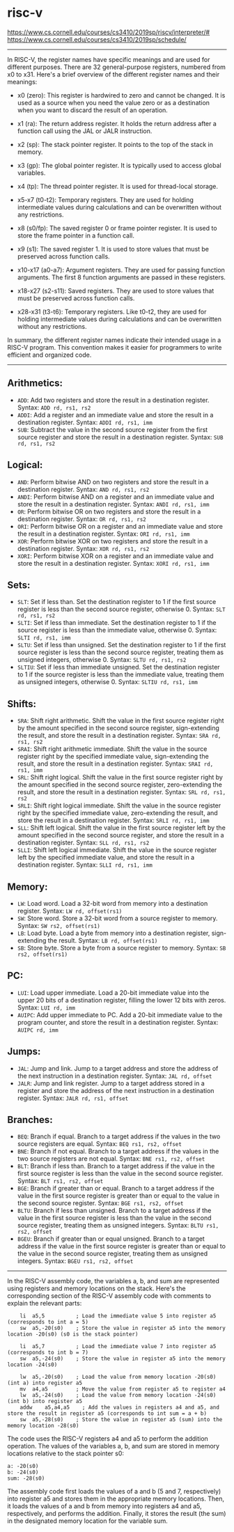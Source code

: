 # risc-v

https://www.cs.cornell.edu/courses/cs3410/2019sp/riscv/interpreter/#
https://www.cs.cornell.edu/courses/cs3410/2019sp/schedule/


---

In RISC-V, the register names have specific meanings and are used for different purposes. There are 32 general-purpose registers, numbered from x0 to x31. Here's a brief overview of the different register names and their meanings:

- x0 (zero): This register is hardwired to zero and cannot be changed. It is used as a source when you need the value zero or as a destination when you want to discard the result of an operation.

- x1 (ra): The return address register. It holds the return address after a function call using the JAL or JALR instruction.

- x2 (sp): The stack pointer register. It points to the top of the stack in memory.

- x3 (gp): The global pointer register. It is typically used to access global variables.

- x4 (tp): The thread pointer register. It is used for thread-local storage.

- x5-x7 (t0-t2): Temporary registers. They are used for holding intermediate values during calculations and can be overwritten without any restrictions.

- x8 (s0/fp): The saved register 0 or frame pointer register. It is used to store the frame pointer in a function call.

- x9 (s1): The saved register 1. It is used to store values that must be preserved across function calls.

- x10-x17 (a0-a7): Argument registers. They are used for passing function arguments. The first 8 function arguments are passed in these registers.

- x18-x27 (s2-s11): Saved registers. They are used to store values that must be preserved across function calls.

- x28-x31 (t3-t6): Temporary registers. Like t0-t2, they are used for holding intermediate values during calculations and can be overwritten without any restrictions.

In summary, the different register names indicate their intended usage in a RISC-V program. This convention makes it easier for programmers to write efficient and organized code.

---

## Arithmetics:
- `ADD`: Add two registers and store the result in a destination register. Syntax: `ADD rd, rs1, rs2`
- `ADDI`: Add a register and an immediate value and store the result in a destination register. Syntax: `ADDI rd, rs1, imm`
- `SUB`: Subtract the value in the second source register from the first source register and store the result in a destination register. Syntax: `SUB rd, rs1, rs2`

## Logical:
- `AND`: Perform bitwise AND on two registers and store the result in a destination register. Syntax: `AND rd, rs1, rs2`
- `ANDI`: Perform bitwise AND on a register and an immediate value and store the result in a destination register. Syntax: `ANDI rd, rs1, imm`
- `OR`: Perform bitwise OR on two registers and store the result in a destination register. Syntax: `OR rd, rs1, rs2`
- `ORI`: Perform bitwise OR on a register and an immediate value and store the result in a destination register. Syntax: `ORI rd, rs1, imm`
- `XOR`: Perform bitwise XOR on two registers and store the result in a destination register. Syntax: `XOR rd, rs1, rs2`
- `XORI`: Perform bitwise XOR on a register and an immediate value and store the result in a destination register. Syntax: `XORI rd, rs1, imm`

## Sets:
- `SLT`: Set if less than. Set the destination register to 1 if the first source register is less than the second source register, otherwise 0. Syntax: `SLT rd, rs1, rs2`
- `SLTI`: Set if less than immediate. Set the destination register to 1 if the source register is less than the immediate value, otherwise 0. Syntax: `SLTI rd, rs1, imm`
- `SLTU`: Set if less than unsigned. Set the destination register to 1 if the first source register is less than the second source register, treating them as unsigned integers, otherwise 0. Syntax: `SLTU rd, rs1, rs2`
- `SLTIU`: Set if less than immediate unsigned. Set the destination register to 1 if the source register is less than the immediate value, treating them as unsigned integers, otherwise 0. Syntax: `SLTIU rd, rs1, imm`

## Shifts:
- `SRA`: Shift right arithmetic. Shift the value in the first source register right by the amount specified in the second source register, sign-extending the result, and store the result in a destination register. Syntax: `SRA rd, rs1, rs2`
- `SRAI`: Shift right arithmetic immediate. Shift the value in the source register right by the specified immediate value, sign-extending the result, and store the result in a destination register. Syntax: `SRAI rd, rs1, imm`
- `SRL`: Shift right logical. Shift the value in the first source register right by the amount specified in the second source register, zero-extending the result, and store the result in a destination register. Syntax: `SRL rd, rs1, rs2`
- `SRLI`: Shift right logical immediate. Shift the value in the source register right by the specified immediate value, zero-extending the result, and store the result in a destination register. Syntax: `SRLI rd, rs1, imm`
- `SLL`: Shift left logical. Shift the value in the first source register left by the amount specified in the second source register, and store the result in a destination register. Syntax: `SLL rd, rs1, rs2`
- `SLLI`: Shift left logical immediate. Shift the value in the source register left by the specified immediate value, and store the result in a destination register. Syntax: `SLLI rd, rs1, imm`

## Memory:
- `LW`: Load word. Load a 32-bit word from memory into a destination register. Syntax: `LW rd, offset(rs1)`
- `SW`: Store word. Store a 32-bit word from a source register to memory. Syntax: `SW rs2, offset(rs1)`
- `LB`: Load byte. Load a byte from memory into a destination register, sign-extending the result. Syntax: `LB rd, offset(rs1)`
- `SB`: Store byte. Store a byte from a source register to memory. Syntax: `SB rs2, offset(rs1)`

## PC:
- `LUI`: Load upper immediate. Load a 20-bit immediate value into the upper 20 bits of a destination register, filling the lower 12 bits with zeros. Syntax: `LUI rd, imm`
- `AUIPC`: Add upper immediate to PC. Add a 20-bit immediate value to the program counter, and store the result in a destination register. Syntax: `AUIPC rd, imm`

## Jumps:
- `JAL`: Jump and link. Jump to a target address and store the address of the next instruction in a destination register. Syntax: `JAL rd, offset`
- `JALR`: Jump and link register. Jump to a target address stored in a register and store the address of the next instruction in a destination register. Syntax: `JALR rd, rs1, offset`

## Branches:
- `BEQ`: Branch if equal. Branch to a target address if the values in the two source registers are equal. Syntax: `BEQ rs1, rs2, offset`
- `BNE`: Branch if not equal. Branch to a target address if the values in the two source registers are not equal. Syntax: `BNE rs1, rs2, offset`
- `BLT`: Branch if less than. Branch to a target address if the value in the first source register is less than the value in the second source register. Syntax: `BLT rs1, rs2, offset`
- `BGE`: Branch if greater than or equal. Branch to a target address if the value in the first source register is greater than or equal to the value in the second source register. Syntax: `BGE rs1, rs2, offset`
- `BLTU`: Branch if less than unsigned. Branch to a target address if the value in the first source register is less than the value in the second source register, treating them as unsigned integers. Syntax: `BLTU rs1, rs2, offset`
- `BGEU`: Branch if greater than or equal unsigned. Branch to a target address if the value in the first source register is greater than or equal to the value in the second source register, treating them as unsigned integers. Syntax: `BGEU rs1, rs2, offset`

---

In the RISC-V assembly code, the variables a, b, and sum are represented using registers and memory locations on the stack. Here's the corresponding section of the RISC-V assembly code with comments to explain the relevant parts:

```assembly
	li	a5,5          ; Load the immediate value 5 into register a5 (corresponds to int a = 5)
	sw	a5,-20(s0)    ; Store the value in register a5 into the memory location -20(s0) (s0 is the stack pointer)

	li	a5,7          ; Load the immediate value 7 into register a5 (corresponds to int b = 7)
	sw	a5,-24(s0)    ; Store the value in register a5 into the memory location -24(s0)

	lw	a5,-20(s0)    ; Load the value from memory location -20(s0) (int a) into register a5
	mv	a4,a5         ; Move the value from register a5 to register a4
	lw	a5,-24(s0)    ; Load the value from memory location -24(s0) (int b) into register a5
	addw	a5,a4,a5    ; Add the values in registers a4 and a5, and store the result in register a5 (corresponds to int sum = a + b)
	sw	a5,-28(s0)    ; Store the value in register a5 (sum) into the memory location -28(s0)
```

The code uses the RISC-V registers a4 and a5 to perform the addition operation. The values of the variables a, b, and sum are stored in memory locations relative to the stack pointer s0:

```
a: -20(s0)
b: -24(s0)
sum: -28(s0)
```

The assembly code first loads the values of a and b (5 and 7, respectively) into register a5 and stores them in the appropriate memory locations. Then, it loads the values of a and b from memory into registers a4 and a5, respectively, and performs the addition. Finally, it stores the result (the sum) in the designated memory location for the variable sum.
